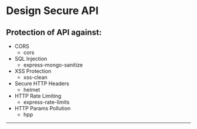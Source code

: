 # Design Secure API

## Protection of API against:

- CORS
  - cors
- SQL Injection
  - express-mongo-sanitize
- XSS Protection
  - xss-clean
- Secure HTTP Headers
  - helmet
- HTTP Rate Limiting
  - express-rate-limits
- HTTP Params Pollution
  - hpp

---
